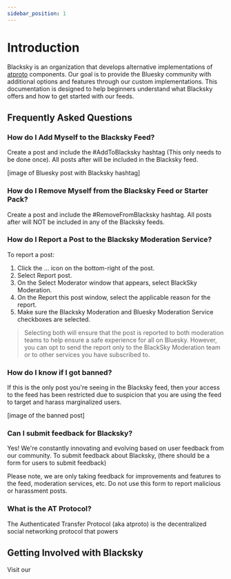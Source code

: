 ```yaml
---
sidebar_position: 1
---
```


# Introduction
Blacksky is an organization that develops alternative implementations of [atproto](https://atproto.com/guides/overview) components. Our goal is to provide the Bluesky community with additional options and features through our custom implementations. This documentation is designed to help beginners understand what Blacksky offers and how to get started with our feeds.

## Frequently Asked Questions

### How do I Add Myself to the Blacksky Feed?
Create a post and include the #AddToBlacksky hashtag (This only needs to be done once). All posts after will be included in the Blacksky feed.

[image of Bluesky post with Blacksky hashtag]

### How do I Remove Myself from the Blacksky Feed or Starter Pack?
Create a post and include the #RemoveFromBlacksky hashtag. All posts after will NOT be included in any of the Blacksky feeds.

### How do I Report a Post to the Blacksky Moderation Service?

To report a post:
1. Click the … icon on the bottom-right of the post.
2. Select Report post.
3. On the Select Moderator window that appears, select BlackSky Moderation.
4. On the Report this post window, select the applicable reason for the report.
5. Make sure the Blacksky Moderation and Bluesky Moderation Service checkboxes are selected.

> Selecting both will ensure that the post is reported to both moderation teams to help ensure a safe experience for all on Bluesky. However, you can opt to send the report only to the BlackSky Moderation team or to other services you have subscribed to.

### How do I know if I got banned?
If this is the only post you're seeing in the Blacksky feed, then your access to the feed has been restricted due to suspicion that you are using the feed to target and harass marginalized users.

[image of the banned post]

### Can I submit feedback for Blacksky?
Yes! We're constantly innovating and evolving based on user feedback from our community. To submit feedback about Blacksky, (there should be a form for users to submit feedback)

Please note, we are only taking feedback for improvements and features to the feed, moderation services, etc. Do not use this form to report malicious or harassment posts.


### What is the AT Protocol?
The Authenticated Transfer Protocol (aka atproto) is the decentralized social networking protocol that powers

## Getting Involved with Blacksky
Visit our 
